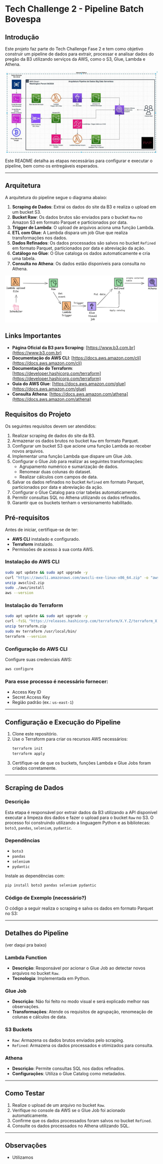 # Tech Challenge 2 - Pipeline Batch Bovespa

## Introdução

Este projeto faz parte do Tech Challenge Fase 2 e tem como objetivo construir um pipeline de dados para extrair, processar e analisar dados do pregão da B3 utilizando serviços da AWS, como o S3, Glue, Lambda e Athena. 

![alt text](img/archtecture-base-fiap.png)

Este README detalha as etapas necessárias para configurar e executar o pipeline, bem como os entregáveis esperados.

---

## Arquitetura

A arquitetura do pipeline segue o diagrama abaixo:

1. **Scraping de Dados**: Extrai os dados do site da B3 e realiza o upload em um bucket S3.
2. **Bucket Raw**: Os dados brutos são enviados para o bucket `Raw` no Amazon S3 em formato Parquet e particionados por data.
3. **Trigger de Lambda**: O upload de arquivos aciona uma função Lambda.
4. **ETL com Glue**: A Lambda dispara um job Glue que realiza transformações nos dados.
5. **Dados Refinados**: Os dados processados são salvos no bucket `Refined` em formato Parquet, particionados por data e abreviação da ação.
6. **Catálogo no Glue**: O Glue cataloga os dados automaticamente e cria uma tabela.
7. **Consulta no Athena**: Os dados estão disponíveis para consulta no Athena.

![alt text](img/archtecture.png)

## Links Importantes

- **Página Oficial da B3 para Scraping**: [https://www.b3.com.br](https://www.b3.com.br)
- **Documentação do AWS CLI**: [https://docs.aws.amazon.com/cli](https://docs.aws.amazon.com/cli)
- **Documentação do Terraform**: [https://developer.hashicorp.com/terraform](https://developer.hashicorp.com/terraform)
- **Guia do AWS Glue**: [https://docs.aws.amazon.com/glue](https://docs.aws.amazon.com/glue)
- **Consulta Athena**: [https://docs.aws.amazon.com/athena](https://docs.aws.amazon.com/athena)

## Requisitos do Projeto

Os seguintes requisitos devem ser atendidos:

1. Realizar scraping de dados do site da B3.
2. Armazenar os dados brutos no bucket `Raw` em formato Parquet.
3. Configurar um bucket S3 que acione uma função Lambda ao receber novos arquivos.
4. Implementar uma função Lambda que dispare um Glue Job.
5. Configurar o Glue Job para realizar as seguintes transformações:
   - Agrupamento numérico e sumarização de dados.
   - Renomear duas colunas do dataset.
   - Realizar cálculos com campos de data.
6. Salvar os dados refinados no bucket `Refined` em formato Parquet, particionados por data e abreviação da ação.
7. Configurar o Glue Catalog para criar tabelas automaticamente.
8. Permitir consultas SQL no Athena utilizando os dados refinados.
9. Garantir que os buckets tenham o versionamento habilitado.

## Pré-requisitos

Antes de iniciar, certifique-se de ter:

- **AWS CLI** instalado e configurado.
- **Terraform** instalado.
- Permissões de acesso à sua conta AWS.

### Instalação do AWS CLI

```bash
sudo apt update && sudo apt upgrade -y
curl "https://awscli.amazonaws.com/awscli-exe-linux-x86_64.zip" -o "awscliv2.zip"
unzip awscliv2.zip
sudo ./aws/install
aws --version
```

### Instalação do Terraform

```bash
sudo apt update && sudo apt upgrade -y
curl -fsSL "https://releases.hashicorp.com/terraform/X.Y.Z/terraform_X.Y.Z_linux_amd64.zip" -o terraform.zip
unzip terraform.zip
sudo mv terraform /usr/local/bin/
terraform --version
```

### Configuração do AWS CLI

Configure suas credenciais AWS:

```bash
aws configure
```

### Para esse processo é necessário fornecer:

- Access Key ID
- Secret Access Key
- Região padrão (ex.: `us-east-1`)

---

## Configuração e Execução do Pipeline

1. Clone este repositório.
2. Use o Terraform para criar os recursos AWS necessários:
   ```bash
   terraform init
   terraform apply
   ```
3. Certifique-se de que os buckets, funções Lambda e Glue Jobs foram criados corretamente.

---

## Scraping de Dados

### Descrição

Esta etapa é responsável por extrair dados da B3 utilizando a API disponível executar a limpeza dos dados e fazer o upload para o bucket `Raw` no S3. O processo foi construindo utilizando a linguagem Python e as bibliotecas:  `boto3`, `pandas`, `selenium`, `pydantic`.

### Dependências

- `boto3`
- `pandas`
- `selenium`
- `pydantic`

Instale as dependências com:

```bash
pip install boto3 pandas selenium pydantic
```

### Código de Exemplo (necessário?)

O código a seguir realiza o scraping e salva os dados em formato Parquet no S3:

---

## Detalhes do Pipeline

(ver daqui pra baixo)
### Lambda Function

- **Descrição**: Responsável por acionar o Glue Job ao detectar novos arquivos no bucket `Raw`.
- **Tecnologia**: Implementada em Python.

### Glue Job

- **Descrição**: Não foi feito no modo visual e será explicado melhor nas observações.
- **Transformações**: Atende os requisitos de agrupação, renomeação de colunas e cálculos de data.

### S3 Buckets

- `Raw`: Armazena os dados brutos enviados pelo scraping.
- `Refined`: Armazena os dados processados e otimizados para consulta.

### Athena

- **Descrição**: Permite consultas SQL nos dados refinados.
- **Configurações**: Utiliza o Glue Catalog como metadados.

---

## Como Testar

1. Realize o upload de um arquivo no bucket `Raw`.
2. Verifique no console da AWS se o Glue Job foi acionado automaticamente.
3. Confirme que os dados processados foram salvos no bucket `Refined`.
4. Consulte os dados processados no Athena utilizando SQL.

---

## Observações

- Utilizamos 
